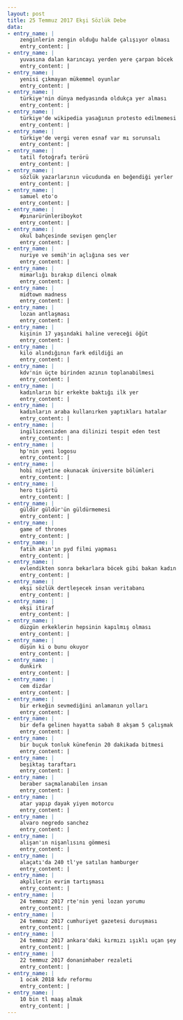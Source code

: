 ```yaml
---
layout: post
title: 25 Temmuz 2017 Ekşi Sözlük Debe
data:
- entry_name: |
    zenginlerin zengin olduğu halde çalışıyor olması
    entry_content: |
- entry_name: |
    yuvasına dalan karıncayı yerden yere çarpan böcek
    entry_content: |
- entry_name: |
    yenisi çıkmayan mükemmel oyunlar
    entry_content: |
- entry_name: |
    türkiye'nin dünya medyasında oldukça yer alması
    entry_content: |
- entry_name: |
    türkiye'de wikipedia yasağının protesto edilmemesi
    entry_content: |
- entry_name: |
    türkiye'de vergi veren esnaf var mı sorunsalı
    entry_content: |
- entry_name: |
    tatil fotoğrafı terörü
    entry_content: |
- entry_name: |
    sözlük yazarlarının vücudunda en beğendiği yerler
    entry_content: |
- entry_name: |
    samuel eto'o
    entry_content: |
- entry_name: |
    #pınarürünleriboykot
    entry_content: |
- entry_name: |
    okul bahçesinde sevişen gençler
    entry_content: |
- entry_name: |
    nuriye ve semih'in açlığına ses ver
    entry_content: |
- entry_name: |
    mimarlığı bırakıp dilenci olmak
    entry_content: |
- entry_name: |
    midtown madness
    entry_content: |
- entry_name: |
    lozan antlaşması
    entry_content: |
- entry_name: |
    kişinin 17 yaşındaki haline vereceği öğüt
    entry_content: |
- entry_name: |
    kilo alındığının fark edildiği an
    entry_content: |
- entry_name: |
    kdv'nin üçte birinden azının toplanabilmesi
    entry_content: |
- entry_name: |
    kadınların bir erkekte baktığı ilk yer
    entry_content: |
- entry_name: |
    kadınların araba kullanırken yaptıkları hatalar
    entry_content: |
- entry_name: |
    ingilizcenizden ana dilinizi tespit eden test
    entry_content: |
- entry_name: |
    hp'nin yeni logosu
    entry_content: |
- entry_name: |
    hobi niyetine okunacak üniversite bölümleri
    entry_content: |
- entry_name: |
    hero tişörtü
    entry_content: |
- entry_name: |
    güldür güldür'ün güldürmemesi
    entry_content: |
- entry_name: |
    game of thrones
    entry_content: |
- entry_name: |
    fatih akın'ın pyd filmi yapması
    entry_content: |
- entry_name: |
    evlendikten sonra bekarlara böcek gibi bakan kadın
    entry_content: |
- entry_name: |
    ekşi sözlük dertleşecek insan veritabanı
    entry_content: |
- entry_name: |
    ekşi itiraf
    entry_content: |
- entry_name: |
    düzgün erkeklerin hepsinin kapılmış olması
    entry_content: |
- entry_name: |
    düşün ki o bunu okuyor
    entry_content: |
- entry_name: |
    dunkirk
    entry_content: |
- entry_name: |
    cem dizdar
    entry_content: |
- entry_name: |
    bir erkeğin sevmediğini anlamanın yolları
    entry_content: |
- entry_name: |
    bir defa gelinen hayatta sabah 8 akşam 5 çalışmak
    entry_content: |
- entry_name: |
    bir buçuk tonluk künefenin 20 dakikada bitmesi
    entry_content: |
- entry_name: |
    beşiktaş taraftarı
    entry_content: |
- entry_name: |
    beraber saçmalanabilen insan
    entry_content: |
- entry_name: |
    atar yapıp dayak yiyen motorcu
    entry_content: |
- entry_name: |
    alvaro negredo sanchez
    entry_content: |
- entry_name: |
    alişan'ın nişanlısını gömmesi
    entry_content: |
- entry_name: |
    alaçatı'da 240 tl'ye satılan hamburger
    entry_content: |
- entry_name: |
    akplilerin evrim tartışması
    entry_content: |
- entry_name: |
    24 temmuz 2017 rte'nin yeni lozan yorumu
    entry_content: |
- entry_name: |
    24 temmuz 2017 cumhuriyet gazetesi duruşması
    entry_content: |
- entry_name: |
    24 temmuz 2017 ankara'daki kırmızı ışıklı uçan şey
    entry_content: |
- entry_name: |
    22 temmuz 2017 donanimhaber rezaleti
    entry_content: |
- entry_name: |
    1 ocak 2018 kdv reformu
    entry_content: |
- entry_name: |
    10 bin tl maaş almak
    entry_content: |
---
```

